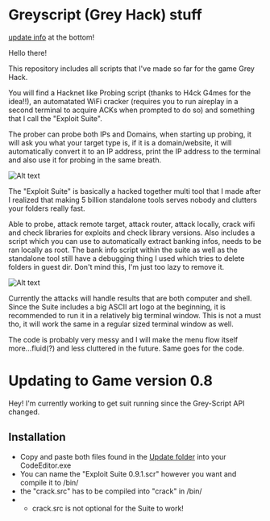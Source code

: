 # Greyscript (Grey Hack) stuff
[update info](#updating-to-game-version-08) at the bottom!

Hello there!

This repository includes all scripts that I've made so far for the game Grey Hack.

You will find a Hacknet like Probing script (thanks to H4ck G4mes for the idea!!), an automatated WiFi cracker (requires you to run aireplay in a second terminal to acquire ACKs when prompted to do so) and something that I call the "Exploit Suite".

The prober can probe both IPs and Domains, when starting up probing, it will ask you what your target type is, if it is a domain/website, it will automatically convert it to an IP address, print the IP address to the terminal and also use it for probing in the same breath.

![Alt text](https://i.imgur.com/4Kz5gaZ.png "Probing Tool")

The "Exploit Suite" is basically a hacked together multi tool that I made after I realized that making 5 billion standalone tools serves nobody and clutters your folders really fast.

Able to probe, attack remote target, attack router, attack locally, crack wifi and check libraries for exploits and check library versions. Also includes a script which you can use to automatically extract banking infos, needs to be ran locally as root. The bank info script within the suite as well as the standalone tool still have a debugging thing I used which tries to delete folders in guest dir. Don't mind this, I'm just too lazy to remove it.

![Alt text](https://i.imgur.com/4kAg5vi.png "Exploit Suite")

Currently the attacks will handle results that are both computer and shell. Since the Suite includes a big ASCII art logo at the beginning, it is recommended to run it in a relatively big terminal window. This is not a must tho, it will work the same in a regular sized terminal window as well.

The code is probably very messy and I will make the menu flow itself more...fluid(?) and less cluttered in the future. Same goes for the code.

# Updating to Game version 0.8
Hey! I'm currently working to get suit running since the Grey-Script API changed.

## Installation
- Copy and paste both files found in the [Update folder](https://github.com/StopfMich/greyscript/edit/update_unstable/update/) into your CodeEditor.exe
- You can name the "Exploit Suite 0.9.1.scr" however you want and compile it to /bin/
- the "crack.src" has to be compiled into "crack" in /bin/
- - crack.src is not optional for the Suite to work!
